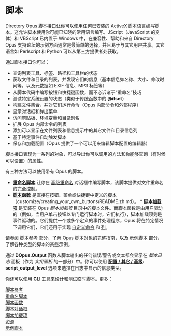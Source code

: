 # 脚本

Directory Opus 脚本接口让你可以使用任何已安装的 ActiveX 脚本语言编写脚本。这允许脚本使用你可能已知晓的常用语言编写。JScript（JavaScript 的变体）和 VBScript 已内置于 Windows 中，在兼容性、帮助和来自 Directory Opus 支持论坛的示例方面通常是最简单的选择，并且易于与其它用户共享。其它语言如 Perlscript 和 Python 可以从第三方提供者处获取。

通过脚本接口你可以：

- 查询列表工具、标签、路径和工具栏的状态
- 获取文件和目录的列表，并发现它们的信息（基本信息如名称、大小、修改时间等，以及元数据如 EXIF 信息、MP3 标签等）
- 从脚本代码中编写按钮和快捷键函数，而不必诉诸于“重命名”技巧
- 测试特定系统设置的状态（类似于传统函数中的 **@ifset**）
- 构建文件集合，并对它们运行命令（Opus 内部命令和外部程序）
- 显示对话框和弹出菜单
- 访问剪贴板、环境变量和目录别名
- 扩展 Opus 内部命令的列表
- 添加可以显示在文件列表和信息提示中的其它文件和目录信息列
- 基于特定事件自动触发脚本
- 保存和加载配置（Opus 提供了一个可以用来编辑脚本配置的编辑器）

脚本接口表现为一系列的对象，可以导出你可以调用的方法和你能够查询（有时候可以设置）的属性。

有三种方法可以使用带有 Opus 的脚本。

- **[重命名脚本](/Manual/scripting/rename_scripts/README.zh.md)** 让你在 [高级重命名](file_operations/renaming_files/advanced_rename/README.zh.md) 对话框中编写脚本，该脚本提供对文件重命名的完全控制。
- **[脚本函数](/Manual/scripting/script_functions.zh.md)** 是直接在按钮、菜单或快捷键中定义的脚本（customize/creating_your_own_buttons/README.zh.md）。
  \* **[脚本加载项](/Manual/scripting/script_add-ins/README.zh.md)** 是安装在 Opus *脚本加载项* 目录中的脚本文件。而脚本函数是由用户驱动的（例如，当用户单击按钮以专门运行脚本时，它们执行），脚本加载项则是事件驱动的。它们提供一个或多个定义的事件处理程序，Opus 将在特定情况下调用它们，它们还用于实现 [自定义命令](/Manual/scripting/example_scripts/adding_a_new_internal_command.zh.md) 和 [列](/Manual/scripting/example_scripts/adding_a_new_column.zh.md)。

请参阅 [脚本参考](scripting/README.zh.md) 部分，了解 Opus 脚本对象的完整指南，以及 [示例脚本](/Manual/scripting/example_scripts/README.zh.md) 部分，了解各种类型的脚本的某些示例。

通过 **DOpus.Output** 函数从脚本输出的任何错误/警告或文本都会显示在 *脚本日志* 面板（作为 *实用面板* 的一部分）中。你可以使用 **[配置 / 其它 / 高级](preferences/preferences_categories/miscellaneous/advanced_options.zh.md): script_output_level** 选项来选择在日志中显示的信息类型。

你还可以使用 **[CLI](additional_functionality/cli.zh.md)** 工具来设计和测试临时脚本。更多：

[脚本参考](reference/scripting_reference/README.zh.md)  
[重命名脚本](/Manual/scripting/rename_scripts/README.zh.md)  
[脚本函数](/Manual/scripting/script_functions.zh.md)  
[脚本对话框](/Manual/scripting/script_dialogs/README.zh.md)  
[脚本加载项](/Manual/scripting/script_add-ins/README.zh.md)  
[资源](/Manual/scripting/resources/README.zh.md)  
[示例脚本](/Manual/scripting/example_scripts/README.zh.md)